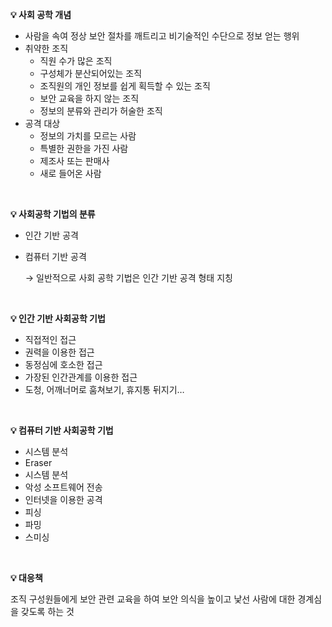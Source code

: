 **💡 사회 공학 개념**

- 사람을 속여 정상 보안 절차를 깨트리고 비기술적인 수단으로 정보 얻는 행위
- 취약한 조직
    - 직원 수가 많은 조직
    - 구성체가 분산되어있는 조직
    - 조직원의 개인 정보를 쉽게 획득할 수 있는 조직
    - 보안 교육을 하지 않는 조직
    - 정보의 분류와 관리가 허술한 조직
- 공격 대상
    - 정보의 가치를 모르는 사람
    - 특별한 권한을 가진 사람
    - 제조사 또는 판매사
    - 새로 들어온 사람

<br/>

**💡 사회공학 기법의 분류**

- 인간 기반 공격
- 컴퓨터 기반 공격
    
    → 일반적으로 사회 공학 기법은 인간 기반 공격 형태 지칭
    
<br/>

**💡 인간 기반 사회공학 기법**

- 직접적인 접근
- 권력을 이용한 접근
- 동정심에 호소한 접근
- 가장된 인간관계를 이용한 접근
- 도청, 어깨너머로 훔쳐보기, 휴지통 뒤지기…

<br/>

**💡 컴퓨터 기반 사회공학 기법**

- 시스템 분석
- Eraser
- 시스템 분석
- 악성 소프트웨어 전송
- 인터넷을 이용한 공격
- 피싱
- 파밍
- 스미싱

<br/>

**💡 대응책**

조직 구성원들에게 보안 관련 교육을 하여 보안 의식을 높이고 낯선 사람에 대한 경계심을 갖도록 하는 것
